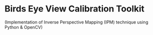 # Birds Eye View Calibration Toolkit
(Implementation of Inverse Perspective Mapping (IPM) technique using Python & OpenCV)


